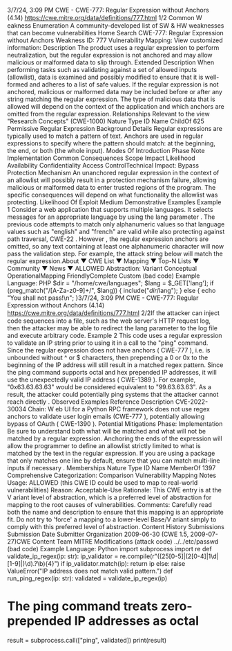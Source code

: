 3/7/24, 3:09 PM CWE - CWE-777: Regular Expression without Anchors (4.14)
https://cwe.mitre.org/data/deﬁnitions/777.html 1/2
Common W eakness Enumeration
A community-developed list of SW & HW weaknesses that can become
vulnerabilities
Home Search
CWE-777: Regular Expression without Anchors
Weakness ID: 777
Vulnerability Mapping: 
View customized information:
 Description
The product uses a regular expression to perform neutralization, but the regular expression is not anchored and may allow malicious
or malformed data to slip through.
 Extended Description
When performing tasks such as validating against a set of allowed inputs (allowlist), data is examined and possibly modified to ensure
that it is well-formed and adheres to a list of safe values. If the regular expression is not anchored, malicious or malformed data may
be included before or after any string matching the regular expression. The type of malicious data that is allowed will depend on the
context of the application and which anchors are omitted from the regular expression.
 Relationships
 Relevant to the view "Research Concepts" (CWE-1000)
Nature Type ID Name
ChildOf 625 Permissive Regular Expression
 Background Details
Regular expressions are typically used to match a pattern of text. Anchors are used in regular expressions to specify where the
pattern should match: at the beginning, the end, or both (the whole input).
 Modes Of Introduction
Phase Note
Implementation
 Common Consequences
Scope Impact Likelihood
Availability
Confidentiality
Access ControlTechnical Impact: Bypass Protection Mechanism
An unanchored regular expression in the context of an allowlist will possibly result in a protection
mechanism failure, allowing malicious or malformed data to enter trusted regions of the program.
The specific consequences will depend on what functionality the allowlist was protecting.
 Likelihood Of Exploit
Medium
 Demonstrative Examples
Example 1
Consider a web application that supports multiple languages. It selects messages for an appropriate language by using the lang
parameter .
The previous code attempts to match only alphanumeric values so that language values such as "english" and "french" are valid while
also protecting against path traversal, CWE-22 . However , the regular expression anchors are omitted, so any text containing at least
one alphanumeric character will now pass the validation step. For example, the attack string below will match the regular expression.About ▼ CWE List ▼ Mapping ▼ Top-N Lists ▼ Community ▼ News ▼
ALLOWED
Abstraction: Variant
Conceptual OperationalMapping
FriendlyComplete Custom
(bad code) Example Language: PHP 
$dir = "/home/cwe/languages";
$lang = $\_GET['lang'];
if (preg\_match("/[A-Za-z0-9]+/", $lang)) {
include("$dir/$lang");
}
else {
echo "You shall not pass!\n";
}3/7/24, 3:09 PM CWE - CWE-777: Regular Expression without Anchors (4.14)
https://cwe.mitre.org/data/deﬁnitions/777.html 2/2If the attacker can inject code sequences into a file, such as the web server's HTTP request log, then the attacker may be able to
redirect the lang parameter to the log file and execute arbitrary code.
Example 2
This code uses a regular expression to validate an IP string prior to using it in a call to the "ping" command.
Since the regular expression does not have anchors ( CWE-777 ), i.e. is unbounded without ^ or $ characters, then prepending a 0 or
0x to the beginning of the IP address will still result in a matched regex pattern. Since the ping command supports octal and hex
prepended IP addresses, it will use the unexpectedly valid IP address ( CWE-1389 ). For example, "0x63.63.63.63" would be
considered equivalent to "99.63.63.63". As a result, the attacker could potentially ping systems that the attacker cannot reach directly .
 Observed Examples
Reference Description
CVE-2022-30034 Chain: W eb UI for a Python RPC framework does not use regex anchors to validate user login emails
(CWE-777 ), potentially allowing bypass of OAuth ( CWE-1390 ).
 Potential Mitigations
Phase: Implementation
Be sure to understand both what will be matched and what will not be matched by a regular expression. Anchoring the ends of
the expression will allow the programmer to define an allowlist strictly limited to what is matched by the text in the regular
expression. If you are using a package that only matches one line by default, ensure that you can match multi-line inputs if
necessary .
 Memberships
Nature Type ID Name
MemberOf 1397 Comprehensive Categorization: Comparison
 Vulnerability Mapping Notes
Usage: ALLOWED (this CWE ID could be used to map to real-world vulnerabilities)
Reason: Acceptable-Use
Rationale:
This CWE entry is at the V ariant level of abstraction, which is a preferred level of abstraction for mapping to the root causes of
vulnerabilities.
Comments:
Carefully read both the name and description to ensure that this mapping is an appropriate fit. Do not try to 'force' a mapping to a
lower-level Base/V ariant simply to comply with this preferred level of abstraction.
 Content History
 Submissions
Submission Date Submitter Organization
2009-06-30
(CWE 1.5, 2009-07-27)CWE Content Team MITRE
 Modifications
(attack code) 
../../etc/passwd
(bad code) Example Language: Python 
import subprocess
import re
def validate\_ip\_regex(ip: str):
ip\_validator = re.compile(r"((25[0-5]|(2[0-4]|1\d|[1-9]|)\d)\.?\b){4}")
if ip\_validator.match(ip):
return ip
else:
raise ValueError("IP address does not match valid pattern.")
def run\_ping\_regex(ip: str):
validated = validate\_ip\_regex(ip)
# The ping command treats zero-prepended IP addresses as octal
result = subprocess.call(["ping", validated])
print(result)